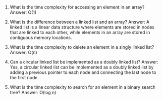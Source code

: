

1. What is the time complexity for accessing an element in an array? 
Answer: O(1)

2. What is the difference between a linked list and an array? 
Answer: A linked list is a linear data structure where elements are stored in nodes that are linked to each other, while elements in an array are stored in contiguous memory locations.

3. What is the time complexity to delete an element in a singly linked list? 
Answer: O(n)

4. Can a circular linked list be implemented as a doubly linked list? 
Answer: Yes, a circular linked list can be implemented as a doubly linked list by adding a previous pointer to each node and connecting the last node to the first node.

5. What is the time complexity to search for an element in a binary search tree? 
Answer: O(log n)